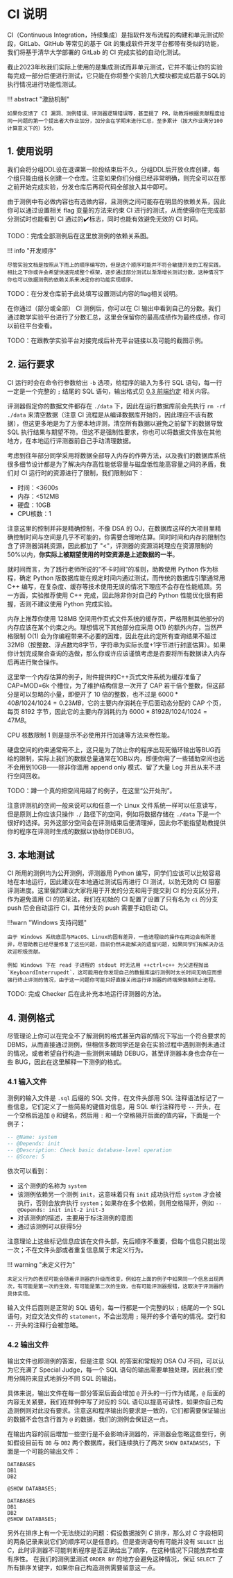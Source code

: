 # CI 说明

CI（Continuous Integration，持续集成）是指软件发布流程的构建和单元测试阶段，GitLab、GitHub 等常见的基于 Git 的集成软件开发平台都带有类似的功能，我们将基于清华大学部署的 GitLab 的 CI 完成实验的自动化测试。

截止2023年秋我们实际上使用的是集成测试而非单元测试，它并不能让你的实验每完成一部分后便进行测试，它只能在你将整个实验几大模块都完成后基于SQL的执行情况进行功能性测试。


!!! abstract "激励机制"

    如果你反馈了 CI 漏洞、测例错误、评测器逻辑错误等，甚至提了 PR，助教将根据贡献程度给同一问题的第一个提出者大作业加分，加分会在学期末进行汇总，至多累计（按大作业满分100计算意义下的）5分。


## 1. 使用说明

我们会将分组DDL设在退课第一阶段结束后不久，分组DDL后开放仓库创建，每个组只能由组长创建一个仓库。注意如果你们分组已经非常明确，则完全可以在那之前开始完成实验，分发仓库后再将代码全部放入其中即可。

由于测例中有必做内容也有选做内容，且测例之间可能存在明显的依赖关系，因此你可以通过设置相关 flag 变量的方法来约束 CI 进行的测试，从而使得你在完成部分测试时也能看到 CI 通过的✔️标志，同时也能有效避免无效的 CI 时间。

TODO：完成全部测例后在这里放测例的依赖关系图。

!!! info "开发顺序"

    尽管实验文档是按照从下而上的顺序编写的，但是这个顺序可能并不符合敏捷开发的工程实践，相比之下你或许会希望快速完成整个框架，逐步通过部分测试以渐渐增长测试分数，这种情况下你也可以依据测例的依赖关系来决定你的功能实现顺序。

TODO：在分发仓库前于此处填写设置测试内容的flag相关说明。

在你通过（部分或全部） CI 测例后，你可以在 CI 输出中看到自己的分数。我们通过教学实验平台进行了分数汇总，这里会保留你的最高成绩作为最终成绩，你可以前往平台查看。

TODO：在跟教学实验平台对接完成后补充平台链接以及可能的截图示例。

## 2. 运行要求

CI 运行时会在命令行参数给出 `-b` 选项，给程序的输入为多行 SQL 语句，每一行一定是一个完整的 `;` 结尾的 SQL 语句，输出格式见 [0.3 前端约定](./chapter-0/0-3-frontend.md) 相关内容。

评测器假定你的数据文件都存在 `./data` 下，因此在运行数据库前会先执行 `rm -rf ./data` 来清空数据（注意 CI 流程是从编译数据库开始的，因此理应不该有数据），但这更多地是为了方便本地评测，清空所有数据以避免之前留下的数据导致 SQL 执行结果与期望不符。但这不是强制性要求，你也可以将数据文件放在其他地方，在本地运行评测器前自己手动清理数据。

考虑到往年部分同学采用将数据全部导入内存的作弊方法，以及我们的数据库系统很多细节设计都是为了解决内存高性能低容量与磁盘低性能高容量之间的矛盾，我们对 CI 运行时的资源进行了限制，我们限制如下：

- 时间：<3600s
- 内存：<512MB
- 硬盘：10GB
- CPU核数：1

注意这里的控制并非是精确控制，不像 DSA 的 OJ，在数据库这样的大项目里精确控制时间与空间是几乎不可能的，你需要合理地估算。同时时间和内存的限制包含了评测器消耗资源，因此都加了 "<"，评测器的资源消耗理应在资源限制的50%以内，**你实际上被期望使用的时空资源是上述数据的一半**。

就时间而言，为了践行老师所说的“不卡时间”的准则，助教使用 Python 作为标程，确定 Python 版数据库能在规定时间内通过测试，而传统的数据库引擎通常用 C++ 编写，在复杂度、缓存等技术使用无误的情况下理应不会存在性能瓶颈。另一方面，实验推荐使用 C++ 完成，因此除非你对自己的 Python 性能优化很有把握，否则不建议使用 Python 完成实验。

内存上推荐你使用 128MB 空间用作页式文件系统的缓存页，严格限制其他部分的内存应该在某个约束之内。理想情况下其他部分应采用 O(1) 的额外内存，当然严格限制 O(1) 会为你编程带来不必要的困难，因此在此约定所有查询结果不超过 32MB（按整数、浮点数均8字节，字符串为实际长度+1字节进行封底估算）。如果你计划完成聚合查询的选做，那么你或许应该谨慎考虑是否要将所有数据读入内存后再进行聚合操作。

这里举一个内存估算的例子，附件提供的C++页式文件系统为缓存准备了 CAP=MOD=6k 个槽位，为了维护结构信息一次开了 CAP 若干倍个整数，但这部分是可以忽略的小量，即便开了 10 倍的整数，也不过是 $6000 * 40B / 1024 / 1024 = 0.23MB$，它的主要内存消耗在于后面动态分配的 CAP 个页，每页 8192 字节，因此它的主要内存消耗约为 $6000 * 8192B / 1024 / 1024 = 47MB$。

CPU 核数限制 1 则是提示不必使用并行加速等方法来卷性能。

硬盘空间的约束通常用不上，这只是为了防止你的程序出现死循环输出等BUG而给的限制，实际上我们的数据总量通常在1GB以内，即便你用了一些辅助空间也远不会用到10GB——除非你滥用 append only 模式、留了大量 Log 并且从来不进行空间回收。

TODO：蹲一个真的把空间用超了的例子，在这里“公开处刑”。

注意评测机的空间一般来说可以和任意一个 Linux 文件系统一样可以任意读写，但是原则上你应该只操作 `./` 路径下的空间，例如将数据存储在 `./data` 下是一个很好的选择。另外这部分空间会在评测结束后便清理掉，因此你不能指望助教提供你的程序在评测时生成的数据以协助你DEBUG。

## 3. 本地测试

CI 所用的测例均为公开测例，评测器用 Python 编写，同学们应该可以比较容易地在本地运行，因此建议在本地通过测试后再进行 CI 测试，以防无效的 CI 阻塞评测进度。这里强烈建议大家将用于开发的分支和用于提交到 CI 的分支区分开，作为避免滥用 CI 的防呆法，我们在初始的 CI 配置了设置了只有名为 `ci` 的分支 push 后会自动运行 CI，其他分支的 push 需要手动启动 CI。

!!!warn "Windows 支持问题"

    由于 Windows 系统底层与MacOS、Linux的固有差异，一些进程级的操作在两边会有所差异，尽管助教已经尽量修复了这些问题，目前仍然未能解决的遗留问题，如果同学们有解决办法欢迎积极贡献。
    
    例如 Windows 下在 read 子进程的 stdout 时无法用 ++ctrl+c++ 为父进程抛出 `KeyboardInterrupedt`，这可能用在你发现自己的数据库运行测例时太长时间无响应而想强行终止评测的情况，由于这一问题你可能只好直接关闭运行评测器的终端来强制终止进程。 

TODO: 完成 Checker 后在此补充本地运行评测器的方法。


## 4. 测例格式

尽管理论上你可以在完全不了解测例的格式甚至内容的情况下写出一个符合要求的 DBMS，从而直接通过测例，但相信多数同学还是会在实验过程中遇到测例未通过的情况，或者希望自行构造一些测例来辅助 DEBUG，甚至评测器本身也会存在一些 BUG，因此在这里解释一下测例的格式。

### 4.1 输入文件

测例的输入文件是 `.sql` 后缀的 SQL 文件，在文件头部用 SQL 注释语法标记了一些信息，它们定义了一些简易的键值对信息，用 SQL 单行注释符号 `--` 开头，在一个空格后追加 `@` 和键名，然后用 `:` 和一个空格隔开后面的值内容，下面是一个例子：

```SQL
-- @Name: system
-- @Depends: init
-- @Description: Check basic database-level operation
-- @Score: 5
```

依次可以看到：

- 这个测例的名称为 `system`
- 该测例依赖另一个测例 `init`，这意味着只有 `init` 成功执行后 `system` 才会被执行，否则会放弃执行 `system`；如果存在多个依赖，则用空格隔开，例如 `-- @Depends: init init-2 init-3`
- 对该测例的描述，主要用于标注测例的意图
- 通过该测例可以获得5分

注意理论上这些标记信息应该在文件头部，先后顺序不重要，但每个信息只能出现一次；不在文件头部或者重复信息属于未定义行为。

!!! warning "未定义行为"

    未定义行为的表现可能会随着评测器的升级而改变，例如在上面的例子中如果同一个信息出现两次，有可能是第一次的生效，有可能是第二次的生效，也有可能评测器报错，这取决于评测器的具体实现。

输入文件后面则是正常的 SQL 语句，每一行都是一个完整的以 `;` 结尾的一个 SQL 语句，对应文法文件的 `statement`，不会出现用 `;` 隔开的多个语句的情况。空行和 `--` 开头的注释行会被忽略。

### 4.2 输出文件

输出文件也即测例的答案，但是注意 SQL 的答案和常规的 DSA OJ 不同，可以认为它充满了 Special Judge，每一个 SQL 语句的输出需要单独处理，因此我们使用分隔符来显式地拆分不同 SQL 的输出。

具体来说，输出文件在每一部分答案后面会增加 `@` 开头的一行作为结尾，`@` 后面的内容无关紧要，我们在样例中写了对应的 SQL 语句以提高可读性，如果你自己构造测例则对此没有要求。注意这和程序输出的要求是一致的，它们都需要保证输出的数据不会包含行首为 `@` 的数据，我们的测例会保证这一点。

在输出内容的前后增加一些空行是不会影响评测器的，评测器会忽略这些空行，例如假设目前有 `DB` 与 `DB2` 两个数据库，我们连续执行了两次 `SHOW DATABASES`，下面是一个可能的输出文件：

```
DATABASES
DB1
DB2

@SHOW DATABASES;

DATABASES
DB1
DB2
@SHOW DATABASES;
```

另外在排序上有一个无法绕过的问题：假设数据按列 $C$ 排序，那么对 $C$ 字段相同的两条记录来说它们的顺序可以是任意的。但是查询语句有可能并没有 `SELECT` 出 $C$，此时评测器不可能判断程序是否正确给出了顺序，在这种情况下只能放弃检查有序性。
在我们的测例里测试 `ORDER BY` 的地方会避免这种情况，保证 `SELECT` 了所有排序关键字，如果你自己构造测例需要留意这一点。
